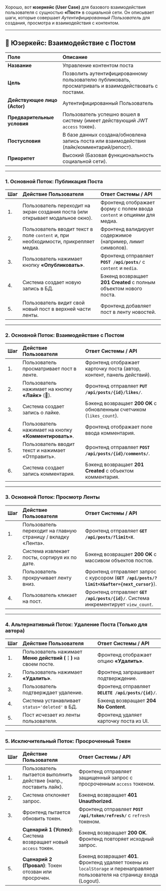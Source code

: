 Хорошо, вот **юзеркейс (User Case)** для базового взаимодействия пользователя с сущностью **«Пост»** в социальной сети. Он описывает шаги, которые совершает _Аутентифицированный Пользователь_ для создания, просмотра и взаимодействия с контентом.

---

## 📝 Юзеркейс: Взаимодействие с Постом

| Поле                         | Описание                                                                                              |
| :--------------------------- | :---------------------------------------------------------------------------------------------------- |
| **Название**                 | Управление контентом поста                                                                            |
| **Цель**                     | Позволить аутентифицированному пользователю публиковать, просматривать и взаимодействовать с постами. |
| **Действующее лицо (Actor)** | Аутентифицированный Пользователь                                                                      |
| **Предварительные условия**  | Пользователь успешно вошел в систему (имеет действующий JWT `access` токен).                          |
| **Постусловия**              | В базе данных создана/обновлена запись поста или взаимодействия (лайк/комментарий/репост).            |
| **Приоритет**                | Высокий (Базовая функциональность социальной сети).                                                   |

---

### 1. Основной Поток: Публикация Поста

| Шаг | Действие Пользователя                                                               | Ответ Системы / API                                                    |
| :-- | :---------------------------------------------------------------------------------- | :--------------------------------------------------------------------- |
| 1.  | Пользователь переходит на экран создания поста (или открывает модальное окно).      | Фронтенд отображает форму с полем ввода `content` и опциями для медиа. |
| 2.  | Пользователь вводит текст в поле `content` и, при необходимости, прикрепляет медиа. | Фронтенд валидирует содержимое (например, лимит символов).             |
| 3.  | Пользователь нажимает кнопку **«Опубликовать»**.                                    | Фронтенд отправляет **`POST /api/posts/`** с `content` и `media`.      |
| 4.  | Система создает новую запись в БД.                                                  | Бэкенд возвращает **201 Created** с полным объектом нового поста.      |
| 5.  | Пользователь видит свой новый пост в верхней части ленты.                           | Фронтенд добавляет пост в ленту новостей.                              |

---

### 2. Основной Поток: Взаимодействие с Постом

| Шаг | Действие Пользователя                                 | Ответ Системы / API                                                   |
| :-- | :---------------------------------------------------- | :-------------------------------------------------------------------- |
| 1.  | Пользователь просматривает пост в ленте.              | Фронтенд отображает карточку поста (автор, контент, панель действий). |
| 2.  | Пользователь нажимает на кнопку **«Лайк»** (🤍).      | Фронтенд отправляет **`PUT /api/posts/{id}/likes/`**.                  |
| 3.  | Система создает запись о лайке.                       | Бэкенд возвращает **200 OK** с обновленным счетчиком (`likes_count`). |
| 4.  | Пользователь нажимает на кнопку **«Комментировать»**. | Фронтенд отображает поле ввода комментария.                           |
| 5.  | Пользователь вводит текст и нажимает «Отправить».     | Фронтенд отправляет **`POST /api/posts/{id}/comments/`**.             |
| 6.  | Система создает запись комментария.                   | Бэкенд возвращает **201 Created** с объектом комментария.             |

---

### 3. Основной Поток: Просмотр Ленты

| Шаг | Действие Пользователя                                         | Ответ Системы / API                                                                  |
| :-- | :------------------------------------------------------------ | :----------------------------------------------------------------------------------- |
| 1.  | Пользователь переходит на главную страницу / вкладку «Лента». | Фронтенд отправляет **`GET /api/posts/?limit=X`**.                                    |
| 2.  | Система извлекает посты, сортируя их по дате.                 | Бэкенд возвращает **200 OK** с массивом объектов постов.                             |
| 3.  | Пользователь прокручивает ленту вниз.                         | Фронтенд отправляет запрос с курсором (**`GET /api/posts/?limit=X&after={next_cursor}`**). |
| 4.  | Пользователь кликает на пост.                                 | Фронтенд отправляет **`GET /api/posts/{id}/`**. Система инкрементирует `view_count`. |

---

### 4. Альтернативный Поток: Удаление Поста (Только для автора)

| Шаг | Действие Пользователя                                       | Ответ Системы / API                                |
| :-- | :---------------------------------------------------------- | :------------------------------------------------- |
| 1.  | Пользователь нажимает **Меню действий (⋮)** на своем посте. | Фронтенд отображает опцию **«Удалить»**.           |
| 2.  | Пользователь нажимает **«Удалить»**.                        | Фронтенд запрашивает подтверждение.                |
| 3.  | Пользователь подтверждает удаление.                         | Фронтенд отправляет **`DELETE /api/posts/{id}/`**. |
| 4.  | Система устанавливает `status='deleted'` в БД.              | Бэкенд возвращает **204 No Content**.              |
| 5.  | Пост исчезает из ленты пользователя.                        | Фронтенд удаляет карточку поста из UI.             |

---

### 5. Исключительный Поток: Просроченный Токен

| Шаг | Действие Пользователя                                             | Ответ Системы / API                                                                                                            |
| :-- | :---------------------------------------------------------------- | :----------------------------------------------------------------------------------------------------------------------------- |
| 1.  | Пользователь пытается выполнить действие (напр., поставить лайк). | Фронтенд отправляет защищенный запрос с просроченным `access` токеном.                                                         |
| 2.  | Система отклоняет запрос.                                         | Бэкенд возвращает **401 Unauthorized**.                                                                                        |
| 3.  | Фронтенд пытается обновить токен.                                 | Фронтенд отправляет **`POST /api/token/refresh/`** с `refresh` токеном.                                                        |
| 4.  | **Сценарий 1 (Успех)**: Система возвращает новый `access` токен.  | Бэкенд возвращает **200 OK**. Фронтенд повторяет исходный запрос.                                                              |
| 5.  | **Сценарий 2 (Провал)**: Токен отозван или просрочен.             | Бэкенд возвращает **401**. Фронтенд удаляет токены из `localStorage` и перенаправляет пользователя на страницу входа (Logout). |
